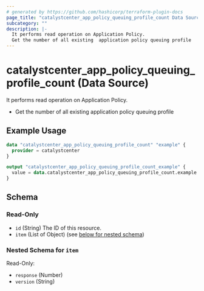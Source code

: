 ```yaml
---
# generated by https://github.com/hashicorp/terraform-plugin-docs
page_title: "catalystcenter_app_policy_queuing_profile_count Data Source - terraform-provider-catalystcenter"
subcategory: ""
description: |-
  It performs read operation on Application Policy.
  Get the number of all existing  application policy queuing profile
---
```


# catalystcenter_app_policy_queuing_profile_count (Data Source)

It performs read operation on Application Policy.

- Get the number of all existing  application policy queuing profile

## Example Usage

```terraform
data "catalystcenter_app_policy_queuing_profile_count" "example" {
  provider = catalystcenter
}

output "catalystcenter_app_policy_queuing_profile_count_example" {
  value = data.catalystcenter_app_policy_queuing_profile_count.example.item
}
```

<!-- schema generated by tfplugindocs -->
## Schema

### Read-Only

- `id` (String) The ID of this resource.
- `item` (List of Object) (see [below for nested schema](#nestedatt--item))

<a id="nestedatt--item"></a>
### Nested Schema for `item`

Read-Only:

- `response` (Number)
- `version` (String)
